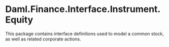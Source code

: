 # Daml.Finance.Interface.Instrument.Equity

This package contains interface definitions used to model a common stock, as well as related
corporate actions.
